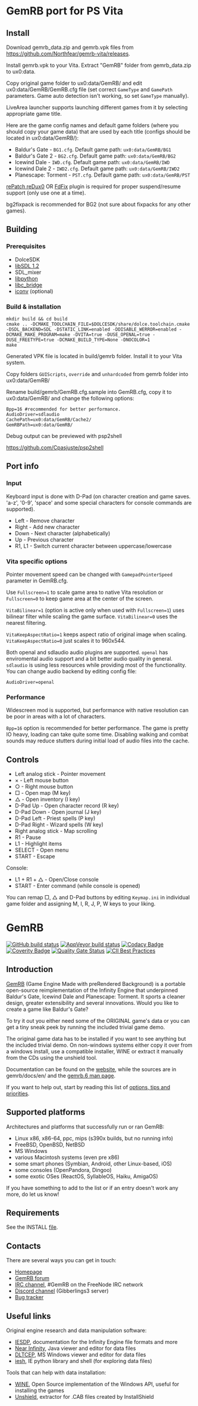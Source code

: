 # GemRB port for PS Vita

## Install
Download gemrb_data.zip and gemrb.vpk files from https://github.com/Northfear/gemrb-vita/releases.

Install gemrb.vpk to your Vita. Extract "GemRB" folder from gemrb_data.zip to ux0:data.

Copy original game folder to ux0:data/GemRB/ and edit ux0:data/GemRB/GemRB.cfg file (set correct ```GameType``` and ```GamePath``` parameters. Game auto detection isn't working, so set ```GameType``` manually).

LiveArea launcher supports launching different games from it by selecting appropriate game title.

Here are the game config names and default game folders (where you should copy your game data) that are used by each title (configs should be located in ux0:data/GemRB/):

- Baldur's Gate - ```BG1.cfg```. Default game path: ```ux0:data/GemRB/BG1```
- Baldur's Gate 2 - ```BG2.cfg```. Default game path: ```ux0:data/GemRB/BG2```
- Icewind Dale - ```IWD.cfg```. Default game path: ```ux0:data/GemRB/IWD```
- Icewind Dale 2 - ```IWD2.cfg```. Default game path: ```ux0:data/GemRB/IWD2```
- Planescape: Torment - ```PST.cfg```. Default game path: ```ux0:data/GemRB/PST```

[rePatch reDux0](https://github.com/dots-tb/rePatch-reDux0) OR [FdFix](https://github.com/TheOfficialFloW/FdFix) plugin is required for proper suspend/resume support (only use one at a time).

bg2fixpack is recommended for BG2 (not sure about fixpacks for any other games).

## Building

### Prerequisites
- DolceSDK
- [libSDL 1.2](https://github.com/Northfear/SDL-1.2-vita)
- SDL_mixer
- [libpython](https://github.com/uyjulian/python_vita)
- [libc_bridge](https://github.com/TheOfficialFloW/gtasa_vita/tree/master/libc_bridge)
- [iconv](https://github.com/isage/iconv-vita) (optional)

### Build & installation
```
mkdir build && cd build
cmake .. -DCMAKE_TOOLCHAIN_FILE=$DOLCESDK/share/dolce.toolchain.cmake -DSDL_BACKEND=SDL -DSTATIC_LINK=enabled -DDISABLE_WERROR=enabled -DCMAKE_MAKE_PROGRAM=make -DVITA=true -DUSE_OPENAL=true -DUSE_FREETYPE=true -DCMAKE_BUILD_TYPE=None -DNOCOLOR=1
make
```
Generated VPK file is located in build/gemrb folder. Install it to your Vita system.

Copy folders ```GUIScripts```, ```override``` and ```unhardcoded``` from gemrb folder into ux0:data/GemRB/

Rename build/gemrb/GemRB.cfg.sample into GemRB.cfg, copy it to ux0:data/GemRB/ and change the following options:

```
Bpp=16 #recommended for better performance.
AudioDriver=sdlaudio
CachePath=ux0:data/GemRB/Cache2/
GemRBPath=ux0:data/GemRB/
```

Debug output can be previewed with psp2shell

https://github.com/Cpasjuste/psp2shell

## Port info

### Input

Keyboard input is done with D-Pad (on character creation and game saves. 'a-z', '0-9', 'space' and some special characters for console commands are supported).

- Left - Remove character
- Right - Add new character
- Down - Next character (alphabetically)
- Up - Previous character
- R1, L1 - Switch current character between uppercase/lowercase

### Vita specific options

Pointer movement speed can be changed with ```GamepadPointerSpeed``` parameter in GemRB.cfg.

Use ```Fullscreen=1``` to scale game area to native Vita resolution or ```Fullscreen=0``` to keep game area at the center of the screen.

```VitaBilinear=1``` (option is active only when used with ```Fullscreen=1```) uses bilinear filter while scaling the game surface. ```VitaBilinear=0``` uses the nearest filtering.

```VitaKeepAspectRatio=1``` keeps aspect ratio of original image when scaling. ```VitaKeepAspectRatio=0``` just scales it to 960x544.

Both openal and sdlaudio audio plugins are supported. ```openal``` has enviromental audio support and a bit better audio quality in general. ```sdlaudio``` is using less resources while providing most of the functionality. You can change audio backend by editing config file:

```
AudioDriver=openal
```

### Performance

Widescreen mod is supported, but performance with native resolution can be poor in areas with a lot of characters.

```Bpp=16``` option is recommended for better performance. The game is pretty IO heavy, loading can take quite some time. Disabling walking and combat sounds may reduce stutters during initial load of audio files into the cache.

## Controls
- Left analog stick - Pointer movement
- × - Left mouse button
- ○ - Right mouse button
- □ - Open map (M key)
- △ - Open inventory (I key)
- D-Pad Up - Open character record (R key)
- D-Pad Down - Open journal (J key)
- D-Pad Left - Priest spells (P key)
- D-Pad Right - Wizard spells (W key)
- Right analog stick  - Map scrolling
- R1 - Pause
- L1 - Highlight items
- SELECT - Open menu
- START - Escape

Console:
- L1 + R1 + △ - Open/Close console
- START - Enter command (while console is opened)

You can remap □, △ and D-Pad buttons by editing ```Keymap.ini``` in individual game folder and assigning M, I, R, J, P, W keys to your liking.


# GemRB

[![GitHub build status](https://github.com/gemrb/gemrb/actions/workflows/builder.yml/badge.svg)](https://github.com/gemrb/gemrb/actions/workflows/builder.yml)
[![AppVeyor build status](https://ci.appveyor.com/api/projects/status/k5atpwnihjjiv993?svg=true)](https://ci.appveyor.com/project/lynxlynxlynx/gemrb)
[![Codacy Badge](https://api.codacy.com/project/badge/Grade/17070b6b1608402b884123d8ecefa2a4)](https://www.codacy.com/app/gemrb/gemrb?utm_source=github.com&amp;utm_medium=referral&amp;utm_content=gemrb/gemrb&amp;utm_campaign=Badge_Grade)
[![Coverity Badge](https://scan.coverity.com/projects/288/badge.svg)](https://scan.coverity.com/projects/gemrb)
[![Quality Gate Status](https://sonarcloud.io/api/project_badges/measure?project=gemrb_gemrb&metric=alert_status)](https://sonarcloud.io/dashboard?id=gemrb_gemrb)
[![CII Best Practices](https://bestpractices.coreinfrastructure.org/projects/3101/badge)](https://bestpractices.coreinfrastructure.org/projects/3101)

## Introduction

[GemRB](https://gemrb.org) (Game Engine Made with preRendered Background) is a portable open-source
reimplementation of the Infinity Engine that underpinned Baldur's Gate,
Icewind Dale and Planescape: Torment. It sports a cleaner design, greater
extensibility and several innovations.
Would you like to create a game like Baldur's Gate?

To try it out you either need some of the ORIGINAL game's data or you can
get a tiny sneak peek by running the included trivial game demo.

The original game data has to be installed if you want to see anything but
the included trivial demo. On non-windows systems either copy it over from
a windows install, use a compatible installer, WINE or extract it manually
from the CDs using the unshield tool.

Documentation can be found on the [website](https://gemrb.org/Documentation),
while the sources are in gemrb/docs/en/ and the 
[gemrb.6 man page](https://gemrb.org/Manpage.html).

If you want to help out, start by reading this
list of [options, tips and priorities](https://github.com/gemrb/gemrb/blob/master/CONTRIBUTING.md).

## Supported platforms

Architectures and platforms that successfully run or ran GemRB:
* Linux x86, x86-64, ppc, mips (s390x builds, but no running info)
* FreeBSD, OpenBSD, NetBSD
* MS Windows
* various Macintosh systems (even pre x86)
* some smart phones (Symbian, Android, other Linux-based, iOS)
* some consoles (OpenPandora, Dingoo)
* some exotic OSes (ReactOS, SyllableOS, Haiku, AmigaOS)

If you have something to add to the list or if an entry doesn't work any more, do let us know!

## Requirements

See the INSTALL [file](https://github.com/gemrb/gemrb/blob/master/INSTALL).

## Contacts

There are several ways you can get in touch:
* [Homepage](https://gemrb.org)
* [GemRB forum](https://www.gibberlings3.net/forums/forum/91-gemrb/)
* [IRC channel](http://webchat.freenode.net/?channels=GemRB), #GemRB on the FreeNode IRC network
* [Discord channel](https://discord.gg/64rEVAk) (Gibberlings3 server)
* [Bug tracker](https://github.com/gemrb/gemrb/issues/new/choose)


## Useful links

Original engine research and data manipulation software:
* [IESDP](https://gibberlings3.github.io/iesdp/), documentation for the Infinity Engine file formats and more
* [Near Infinity](https://github.com/NearInfinityBrowser/NearInfinity/wiki), Java viewer and editor for data files
* [DLTCEP](https://www.gibberlings3.net/forums/forum/137-dltcep/), MS Windows viewer and editor for data files
* [iesh](https://github.com/gemrb/iesh), IE python library and shell (for exploring data files)

Tools that can help with data installation:
* [WINE](http://www.winehq.org), Open Source implementation of the Windows API, useful for installing the games
* [Unshield](http://synce.sourceforge.net/synce/unshield.php), extractor for .CAB files created by InstallShield

